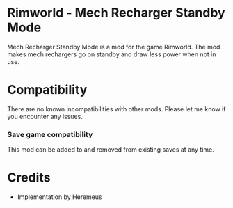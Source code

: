 # Rimworld - Mech Recharger Standby Mode
Mech Recharger Standby Mode is a mod for the game Rimworld. The mod makes mech rechargers go on standby and draw less power when not in use.

# Compatibility
There are no known incompatibilities with other mods. Please let me know if you encounter any issues.
### Save game compatibility
This mod can be added to and removed from existing saves at any time.

# Credits
* Implementation by Heremeus
